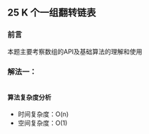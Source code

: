 ## 25 K 个一组翻转链表

### 前言
本题主要考察数组的API及基础算法的理解和使用


### 解法一：


```
```

#### 算法复杂度分析
- 时间复杂度：O(n)
- 空间复杂度：O(1) 
&nbsp;
    